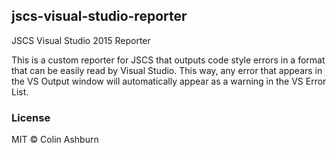 ## jscs-visual-studio-reporter

JSCS Visual Studio 2015 Reporter

This is a custom reporter for JSCS that outputs code style errors in a format that can be easily read by Visual Studio.
This way, any error that appears in the VS Output window will automatically appear as a warning in the VS Error List.

### License

MIT © Colin Ashburn
